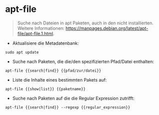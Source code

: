 # apt-file

> Suche nach Dateien in apt Paketen, auch in den nicht installierten.
> Weitere Informationen: <https://manpages.debian.org/latest/apt-file/apt-file.1.html>.

- Aktualisiere die Metadatenbank:

`sudo apt update`

- Suche nach Paketen, die die/den spezifizierten Pfad/Datei enthalten:

`apt-file {{search|find}} {{pfad/zur/datei}}`

- Liste die Inhalte eines bestimmten Pakets auf:

`apt-file {{show|list}} {{paketname}}`

- Suche nach Paketen auf die die Regular Expression zutrifft:

`apt-file {{search|find}} --regexp {{regular_expression}}`
